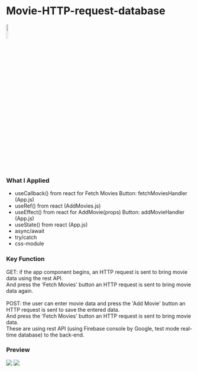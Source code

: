 # Movie-HTTP-request-database

<a href="#"><img width="10%" src="https://img.shields.io/badge/React-005FED?style=flat-square&logo=React&logoColor=white"/></a>

### What I Applied
- useCallback() from react for Fetch Movies Button: fetchMoviesHandler (App.js)
- useRef() from react (AddMovies.js)
- useEffect() from react for AddMovie(props) Button: addMovieHandler (App.js)
- useState() from react (App.js)
- async/await
- try/catch
- css-module

### Key Function
GET: if the app component begins, an HTTP request is sent to bring movie data using the rest API.<br />
     And press the 'Fetch Movies' button an HTTP request is sent to bring movie data again. <br />
<br />
POST: the user can enter movie data and press the 'Add Movie' button an HTTP request is sent to save the entered data.<br />
      And press the 'Fetch Movies' button an HTTP request is sent to bring movie data. <br />
      These are using rest API (using Firebase console by Google, test mode real-time database) to the back-end.<br />

### Preview
<a href="#"><img src="https://user-images.githubusercontent.com/84049077/167278549-bc28cf37-9e35-4705-b381-b632f71b9589.jpg"/></a>
<a href="#"><img src="https://user-images.githubusercontent.com/84049077/167278542-98d36ead-9e5b-48cd-8872-732fb8630bc2.gif"/></a>
